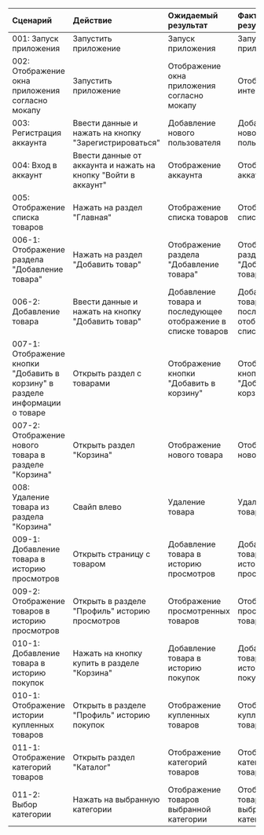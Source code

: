 
|Cценарий|Действие|Ожидаемый результат|Фактический результат| Оценка|
|:---|:---|:---|:---|:---|
|001: Запуск приложения | Запустить приложение | Запуск приложения | Запуск приложения | Тест пройден|  
|002: Отображение окна приложения согласно мокапу | Запустить приложение | Отображение окна приложения согласно мокапу | Отображение интерфейса | Тест пройден|
|003: Регистрация аккаунта | Ввести данные и нажать на кнопку "Зарегистрироваться" | Добавление нового пользователя | Добавление нового пользователя  | Тест пройден|
|004: Вход в аккаунт | Ввести данные от аккаунта и нажать на кнопку "Войти в аккаунт" | Отображение аккаунта | Отображение аккаунта | Тест пройден|
|005: Отображение списка товаров | Нажать на раздел "Главная" | Отображение списка товаров | Отображение списка товаров |Тест пройден|
|006-1: Отображение раздела "Добавление товара" | Нажать на раздел "Добавить товар" | Отображение раздела "Добавление товара" | Отображение раздела "Добавление товара" |Тест пройден|
|006-2: Добавление товара | Ввести данные и нажать на кнопку "Добавить товар" | Добавление товара и последующее отображение в списке товаров | Добавление товара и последующее отображение в списке товаров |Тест пройден|
|007-1: Отображение кнопки "Добавить в корзину" в разделе информации о товаре | Открыть раздел с товарами | Отображение кнопки "Добавить в корзину" | Отображение кнопки "Добавить в корзину"  |Тест пройден|
|007-2: Отображение нового товара в разделе "Корзина" | Открыть раздел "Корзина" | Отображение нового товара | Отображение нового товара |Тест пройден|
|008: Удаление товара из раздела "Корзина" | Свайп влево | Удаление товара | Удаление товара |Тест пройден|
|009-1: Добавление товара в историю просмотров | Открыть страницу с товаром | Добавление товара в историю просмотров | Добавление товара в историю просмотров |Тест пройден|
|009-2: Отображение товаров в историю просмотров | Открыть в разделе "Профиль" историю просмотров | Отображение просмотренных товаров | Отображение просмотренных товаров |Тест пройден|
|010-1: Добавление товара в историю покупок | Нажать на кнопку купить в разделе "Корзина" | Добавление товара в историю покупок | Добавление товара в историю покупок |Тест пройден|
|010-1: Отображение истории купленных товаров | Открыть в разделе "Профиль" историю покупок | Отображение купленных товаров | Отображение купленных товаров |Тест пройден|
|011-1: Отображение категорий товаров | Открыть раздел "Каталог" | Отображение категорий товаров | Отображение категорий товаров |Тест пройден|
|011-2: Выбор категории | Нажать на выбранную категории | Отображение товаров выбранной категории | Отображение товаров выбранной категории |Тест пройден|
